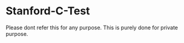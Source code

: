 # Stanford-C-Test

Please dont refer this for any purpose. This is purely done for private purpose. 
